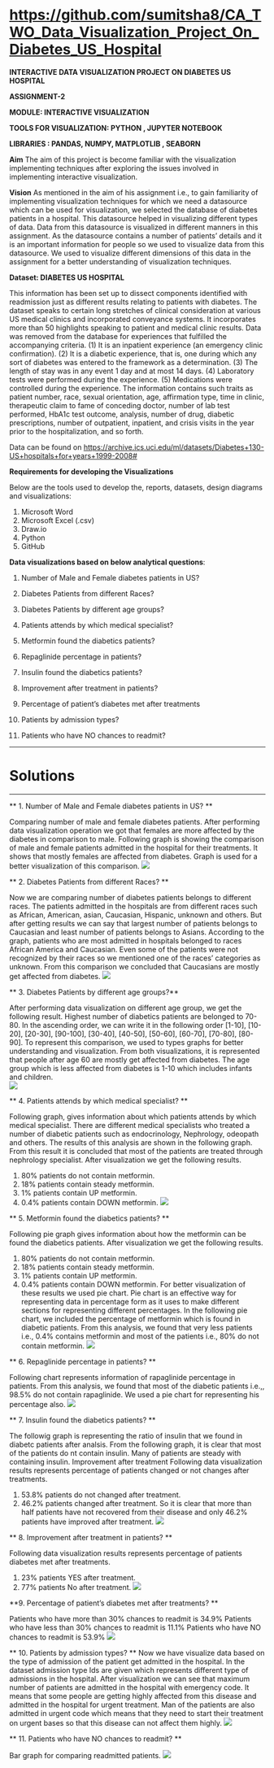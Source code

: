 # https://github.com/sumitsha8/CA_TWO_Data_Visualization_Project_On_Diabetes_US_Hospital

**INTERACTIVE DATA VISUALIZATION PROJECT ON DIABETES US HOSPITAL**

**ASSIGNMENT-2**

**MODULE: INTERACTIVE VISUALIZATION**

**TOOLS FOR VISUALIZATION: PYTHON , JUPYTER NOTEBOOK**

**LIBRARIES : PANDAS, NUMPY, MATPLOTLIB , SEABORN**

**Aim**
The aim of this project is become familiar with the visualization implementing techniques after exploring the issues involved in implementing interactive visualization.

**Vision**
As mentioned in the aim of his assignment i.e., to gain familiarity of implementing visualization techniques for which we need a datasource which can be used for visualization, we selected the database of diabetes patients in a hospital. This datasource helped in visualizing different types of data.
Data from this datasource is visualized in different manners in this assignment. As the datasource contains a number of patients’ details and it is an important information for people so we used to visualize data from this datasource. We used to visualize different dimensions of this data in the assignment for a better understanding of visualization techniques. 


**Dataset:  DIABETES US HOSPITAL**

This information has been set up to dissect components identified with readmission just as different results relating to patients with diabetes. 
The dataset speaks to certain long stretches of clinical consideration at various US medical clinics and incorporated conveyance systems.
It incorporates more than 50 highlights speaking to patient and medical clinic results. Data was removed from the database for experiences that fulfilled the accompanying criteria. 
(1)	It is an inpatient experience (an emergency clinic confirmation). 
(2)	It is a diabetic experience, that is, one during which any sort of diabetes was entered to the framework as a determination. 
(3)	The length of stay was in any event 1 day and at most 14 days. 
(4)	Laboratory tests were performed during the experience. 
(5)	Medications were controlled during the experience. 
The information contains such traits as patient number, race, sexual orientation, age, affirmation type, time in clinic, therapeutic claim to fame of conceding doctor, number of lab test performed, HbA1c test outcome, analysis, number of drug, diabetic prescriptions, number of outpatient, inpatient, and crisis visits in the year prior to the hospitalization, and so forth.

Data can be found on https://archive.ics.uci.edu/ml/datasets/Diabetes+130-US+hospitals+for+years+1999-2008#

**Requirements for developing the Visualizations**

Below are the tools used to develop the, reports, datasets, design diagrams and visualizations:
1.	Microsoft Word
2.	Microsoft Excel (.csv)
3.	Draw.io
4.	Python
5.	GitHub

**Data visualizations based on below analytical questions**:

1.	Number of Male and Female diabetes patients in US?

2.	Diabetes Patients from different Races?

3.	Diabetes Patients by different age groups?

4.	Patients attends by which medical specialist? 

5.	Metformin found the diabetics patients?

6.	Repaglinide percentage in patients?

7.	Insulin found the diabetics patients?

8.	Improvement after treatment in patients?

9.	Percentage of patient’s diabetes met after treatments

8.	Patients by admission types?

9.	Patients who have NO chances to readmit?     

-------------------------------------------------------------------------------------------------------------------------------
# Solutions
-------------------------------------------------------------------------------------------------------------------------------


** 1.	Number of Male and Female diabetes patients in US? **

Comparing number of male and female diabetes patients. After performing data visualization operation we got that females are more affected by the diabetes in comparison to male. Following graph is showing the comparison of male and female patients admitted in the hospital for their treatments. It shows that  mostly females are affected from diabetes. Graph is used for a better visualization of this comparison.
![](https://github.com/sumitsha8/A2-Diabetes_US_Hospital/blob/master/plot/plot1.png)


** 2.	Diabetes Patients from different Races? **

Now we are comparing number of diabetes patients belongs to different races. The patients admitted in the hospitals are from different races such as African, American, asian, Caucasian, Hispanic, unknown and others. But after getting results we can say that largest number of patients belongs to Caucasian and least number of patients belongs to Asians. According to the graph, patients who are most admitted in hospitals belonged to races African America and Caucasian. Even some of the patients were not recognized by their races so we mentioned one of the races’ categories as unknown. From this comparison we concluded that Caucasians are mostly get affected from diabetes.
![](https://github.com/sumitsha8/A2-Diabetes_US_Hospital/blob/master/plot/plot2.png)


** 3.	Diabetes Patients by different age groups?**

After performing data visualization on different age group, we get the following result. Highest number of diabetics patients are belonged to 70-80. In the ascending order, we can write it in the following order [1-10], [10-20], [20-30], [90-100], [30-40], [40-50], [50-60], [60-70], [70-80], [80-90].
To represent this comparison, we used to types graphs for better understanding and visualization. From both visualizations, it is represented that people after age 60 are mostly get affected from diabetes. The age group which is less affected from diabetes is 1-10 which includes infants and children.  
![](https://github.com/sumitsha8/A2-Diabetes_US_Hospital/blob/master/plot/plot3.png)


** 4.	Patients attends by which medical specialist? ** 

Following graph, gives information about which patients attends by which medical specialist. There are different medical specialists who treated a number of diabetic patients such as endocrinology, Nephrology, odeopath and others. The results of this analysis are shown in the following graph. From this result it is concluded that most of the patients are treated through nephrology specialist.
After visualization we get the following results.
1. 80% patients do not contain metformin.
2. 18% patients contain steady metformin.
3. 1% patients contain UP metformin.
4. 0.4%  patients contain DOWN metformin.
![](https://github.com/sumitsha8/A2-Diabetes_US_Hospital/blob/master/plot/plot4.png)


** 5.	Metformin found the diabetics patients? **

Following pie graph gives information about how the metformin can be found the diabetics patients. After visualization we get the following results.
1. 80% patients do not contain metformin.
2. 18% patients contain steady metformin.
3. 1% patients contain UP metformin.
4. 0.4%  patients contain DOWN metformin.
For better visualization of these results we used pie chart. Pie chart is an effective way for representing data in percentage form as it uses to make different sections for representing different percentages. In the following pie chart, we included the percentage of metformin which is found in diabetic patients. From this analysis, we found that very less patients i.e., 0.4% contains metformin and most of the patients i.e., 80% do not contain metformin.
![](https://github.com/sumitsha8/A2-Diabetes_US_Hospital/blob/master/plot/plot5.png)


** 6.	Repaglinide percentage in patients? **

Following chart represents information of rapaglinide percentage in patients. From this analysis, we found that most of the diabetic patients i.e.,, 98.5% do not contain rapaglinide. We used a pie chart for representing his percentage also.
![](https://github.com/sumitsha8/A2-Diabetes_US_Hospital/blob/master/plot/6.png)


** 7.	Insulin found the diabetics patients? **

The followig graph is representing the ratio of insulin that we found in diabetc patients after analsis. From the following graph, it is clear that most of the patients do nt contain insulin. Many of patients are steady with containing insulin.
Improvement after treatment
Following data visualization results represents percentage of patients changed or not changes after treatments.
1. 53.8% patients do not changed after treatment.
2. 46.2% patients changed after treatment.
So it is clear that more than half patients have not recovered from their disease and only 46.2% patients have improved after treatment.
![](https://github.com/sumitsha8/A2-Diabetes_US_Hospital/blob/master/plot/plot7.png)


** 8.	Improvement after treatment in patients? **

Following data visualization results represents percentage of patients diabetes met after treatments.
1. 23% patients YES after treatment.
2. 77% patients No after treatment.
![](https://github.com/sumitsha8/A2-Diabetes_US_Hospital/blob/master/plot/8.png)


**9.	Percentage of patient’s diabetes met after treatments? **

Patients who have more than 30% chances to readmit is 34.9%
Patients who have less than 30% chances to readmit is 11.1%
Patients who have NO chances to readmit is 53.9%
![](https://github.com/sumitsha8/A2-Diabetes_US_Hospital/blob/master/plot/9.png)

	
** 10.   Patients by admission types? **
Now we have visualize data based on the type of admission of the patient get admitted in the hospital. In the dataset admission type Ids are given which represents different type of admissions in the hospital. After visualization we can see that maximum number of patients are admitted in the hospital with emergency code. It means that some people are getting highly affected from this disease and admitted in the hospital for urgent treatment. Man of the patients are also admitted in urgent code which means that they need to start their treatment on urgent bases so that this disease can not affect them highly.
![](https://github.com/sumitsha8/A2-Diabetes_US_Hospital/blob/master/plot/10.png)

** 11. Patients who have NO chances to readmit? **

Bar graph for comparing readmitted patients.
![](https://github.com/sumitsha8/A2-Diabetes_US_Hospital/blob/master/plot/11.png)
